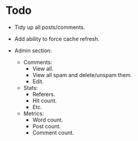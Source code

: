 Todo
====

 - Tidy up all posts/comments.
 - Add ability to force cache refresh.

 - Admin section:
   - Comments:
     - View all.
     - View all spam and delete/unspam them.
     - Edit.
   - Stats:
     - Referers.
     - Hit count.
     - Etc.
   - Metrics:
     - Word count.
     - Post count.
     - Comment count.
